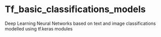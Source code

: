 # Tf_basic_classifications_models
Deep Learning Neural Networks based on text and image classifications modelled using tf.keras modules
